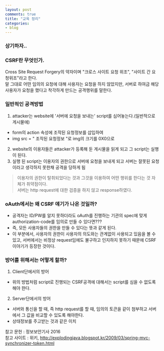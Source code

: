 ```yaml
---
layout: post
comments: true
title: "교육 정리"
categories:
- blog
---
```


### 상기하자.. 

### CSRF란 무엇인가. 
Cross Site Request Forgery의 약자이며 "크로스 사이트 요청 위조", "사이트 간 요청위조"라고 한다.   
말 그대로 어떤 임의의 요청에 대해 사용자는 요청을 하지 않았지만, 서버로 하여금 해당 사용자가 요청을 했다고 착각하게 만드는 공격행위를 말한다. 


### 일반적인 공격방법   
1. attacker는 website에 '서버에 요청을 보내는' script를 심어놓는다.(일반적으로 게시물에)  
 - form의 action 속성에 조작된 요청정보를 삽입하여   
 - img src = " 조작된 요청정보 "로 img의 크기를 0X0으로   
2. website의 이용자들은 attacker가 등록해 둔 게시물을 읽게 되고 그 script는 실행이 된다.  
3. 실행 된 script는 이용자의 권한으로 서버에 요청을 보내게 되고 서버는 잘못된 요청이라고 생각하지 못한채 공격을 당하게 됨   

> 이용자의 권한이 탈취되었다는 것과 그것을 이용하여 어떤 행위를 한다는 것 자체가 취약점이다.  
> 서버는 http request에 대한 검증을 하지 않고 response하였다.  


### oAuth에서는 왜 CSRF 얘기가 나온 것일까?  
- 공격자는 ID/PW를 알지 못하더라도 oAuth를 진행하는 기관의 spec에 맞게 authorization-code를 임의로 만들 수 있다면???
- 즉, 모든 사용자들의 권한을 만들 수 있다는 뜻과 같게 된다.  
- 이 부분에서, 사용자의 권한이 사용자의 의도와는 관계없이 사용되고 있음을 볼 수 있고, 서버에서는 비정상 request임에도 불구하고 인지하지 못하기 때문에 CSRF이야기가 등장한 것이다.   


### 방어를 위해서는 어떻게 할까?  
1. Client단에서의 방어  
 - 위의 방법처럼 script로 진행되는 CSRF공격에 대해서는 script를 심을 수 없도록 해야 한다.  
2. Server단에서의 방어  
 - 서버와 통신을 할 때, 즉 http request를 할 때, 임의의 토큰을 같이 첨부하고 서버에서 그 값을 비교할 수 있도록 해야한다.  
 - 상태정보를 주고받는 것과 같은 이치  


참고 문헌 : 정보보안기사 2016   
참고 사이트 : 위키, http://explodingjava.blogspot.kr/2009/03/spring-mvc-synchronizer-token.html   